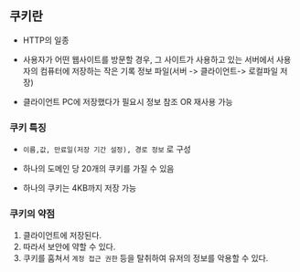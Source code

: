 ## 쿠키란

- HTTP의 일종
- 사용자가 어떤 웹사이트를 방문할 경우, 그 사이트가 사용하고 있는 서버에서 사용자의 컴퓨터에 저장하는 작은 기록 정보 파일(서버 -> 클라이언트-> 로컬파일 저장)

- 클라이언트 PC에 저장했다가 필요시 정보 참조 OR 재사용 가능

### 쿠키 특징

- `이름,값, 만료일(저장 기간 설정), 경로 정보` 로 구성

- 하나의 도메인 당 20개의 쿠키를 가질 수 있음
- 하나의 쿠키는 4KB까지 저장 가능

### 쿠키의 약점

1. 클라이언트에 저장된다.
2. 따라서 보안에 약할 수 있다.
3. 쿠키를 훔쳐서 `계정 접근 권한` 등을 탈취하여 유저의 정보를 악용할 수 있다.

